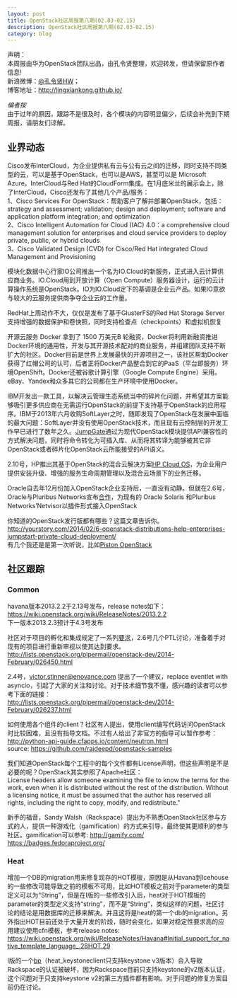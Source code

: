 ```yaml
---
layout: post
title: OpenStack社区周报第八期(02.03-02.15)
description: OpenStack社区周报第八期(02.03-02.15)
category: blog
---
```


声明：  
本周报由华为OpenStack团队出品，由孔令贤整理，欢迎转发，但请保留原作者信息!  
新浪微博：[@孔令贤HW](http://weibo.com/lingxiankong)；  
博客地址：<http://lingxiankong.github.io/>  

*编者按*  
由于过年的原因，跟踪不是很及时，各个模块的内容明显偏少，后续会补充到下期周报，请朋友们谅解。

## 业界动态
Cisco发布InterCloud，为企业提供私有云与公有云之间的迁移，同时支持不同类型的云，可以是基于OpenStack，也可以是AWS，甚至可以是 Microsoft Azure。InterCloud与Red Hat的CloudForm集成。在1月底米兰的展示会上，除了InterCloud，Cisco还发布了其他几个产品/服务：  
1、Cisco Services For OpenStack：帮助客户了解并部署OpenStack，包括：strategy and assessment; validation; design and deployment; software and application platform integration; and optimization  
2、Cisco Intelligent Automation for Cloud (IAC) 4.0：a comprehensive cloud management solution for enterprises and cloud service providers to deploy private, public, or hybrid clouds  
3、Cisco Validated Design (CVD) for Cisco/Red Hat integrated Cloud Management and Provisioning

模块化数据中心行家IO公司推出一个名为IO.Cloud的新服务，正式进入云计算供应商业务。IO.Cloud用到开放计算（Open Compute）服务器设计，运行的云计算操作系统是OpenStack。IO为IO.Cloud定下的基调是企业云产品。如果IO意欲与较大的云服务提供商争夺企业云的工作量。

RedHat上周动作不大，仅仅是发布了基于GlusterFS的Red Hat Storage Server支持增强的数据保护和卷快照，同时支持检查点（checkpoints）和虚拟机恢复

开源云服务 Docker 拿到了 1500 万美元B 轮融资，Docker将利用新融资推进Docker环境的通用性，开发与其开源技术配对的商业服务，并组建团队支持不断扩大的社区。Docker目前是世界上发展最快的开源项目之一，该社区帮助Docker获得了红帽公司的认可，后者正将Docker产品整合到它的PaaS（平台即服务）环境OpenShift。Docker还被谷歌计算引擎（Google Compute Engine）采用。eBay、Yandex和众多其它的公司都在生产环境中使用Docker。

IBM开发出一款工具，以解决云管理生态系统当中的碎片化问题，并希望其方案能够吸引更多供应商在无需运行OpenStack的前提下支持基于OpenStack的应用程序。IBM于2013年六月收购SoftLayer之时，随即发现了OpenStack在发展中面临的最大问题：SoftLayer并没有使用OpenStack技术，而且现有云控制层的开发工作早已进行了数年之久。[JumpGate](https://github.com/softlayer/jumpgate)通过为现代OpenStack模块提供API兼容性的方式解决问题，同时将命令转化为可插入库、从而将其转译为能够被其它非OpenStack或者碎片化OpenStack云所能接受的API语义。

2.10号，HP推出其基于OpenStack的混合云解决方案[HP Cloud OS](http://www8.hp.com/us/en/business-solutions/solution.html?compURI=1421776#.UvhTQ2KSyKI)，为企业用户提供安装升级、增强的服务生命周期管理以及混合云场景下的业务迁移。

Oracle自去年12月份加入OpenStack企业支持后，一直没有动静。但就在2.6号，Oracle与Pluribus Networks宣布[合作](http://www.oracle.com/us/corporate/press/2132552)，为现有的 Oracle Solaris 和Pluribus Networks’Netvisor以插件形式接入OpenStack

你知道的OpenStack发行版都有哪些？这篇文章告诉你。  
<http://yourstory.com/2014/02/6-openstack-distributions-help-enterprises-jumpstart-private-cloud-deployment/>  
有几个我还是是第一次听说，比如[Piston OpenStack](http://www.pistoncloud.com/openstack-cloud-software/technology/)

## 社区跟踪

### Common
havana版本2013.2.2于2.13号发布，release notes如下：  
<https://wiki.openstack.org/wiki/ReleaseNotes/2013.2.2>  
下一版本2013.2.3预计于4.3号发布

社区对于项目的孵化和集成规定了一系列[要求](https://github.com/openstack/governance/blob/master/reference/incubation-integration-requirements)，2.6号几个PTL讨论，准备着手对现有的项目进行重新审视以使其达到要求。  
<http://lists.openstack.org/pipermail/openstack-dev/2014-February/026450.html> 

2.4号，victor.stinner@enovance.com   提出了一个建议，replace eventlet with asyncio，引起了大家的关注和讨论。对于技术细节我不懂，感兴趣的读者可以参考下面的链接：  
<http://lists.openstack.org/pipermail/openstack-dev/2014-February/026237.html>

如何使用各个组件的client？社区有人提出，使用client编写代码访问OpenStack时比较困难，且没有指导文档。不过有人给出了非官方的指导可以暂作参考：  
<http://python-api-guide.cfapps.io/content/neutron.html>  
source: <https://github.com/rajdeepd/openstack-samples>

我们知道OpenStack每个工程中的每个文件都有License声明，但这些声明是不是必要的呢？OpenStack其实参照了Apache社区：  
License headers allow someone examining the file to know the terms for
the work, even when it is distributed without the rest of the
distribution. Without a licensing notice, it must be assumed that the
author has reserved all rights, including the right to copy, modify,
and redistribute."

新手的福音，Sandy Walsh（Rackspace）提出为不熟悉OpenStack社区参与方式的人，提供一种游戏化（gamification）的方式来引导，最终使其更顺利的参与社区。gamification可以参考:  <http://gamify.com/>  
<https://badges.fedoraproject.org/>

### Heat
增加一个DB的migration用来修复现存的HOT模板，原因是从Havana到Icehouse的一些修改可能导致之前的模板不可用，比如HOT模板之前对于parameter的类型定义可以为“String”，但是在I版的一些修改引入后，heat对于HOT模板的parameter的类型定义支持“string”，而不是“String”，类似这样的问题，社区讨论的结论是用数据库的迁移来解决。并且这将是heat的第一个db的migration。另外指出HOT目前还处于大量开发的阶段，随时会变化，如果对稳定性要求高的应用建议使用cfn模板，参考release  notes:  https://wiki.openstack.org/wiki/ReleaseNotes/Havana#Initial_support_for_native_template_language_.28HOT.29

I版的一个[bp](https://bugs.launchpad.net/heat/+bug/1274201)（heat_keystoneclient只支持keystone v3版本）合入导致Rackspace的认证被破坏，因为Rackspace目前只支持keystone的v2版本认证，这个问题对于只支持keystone v2的第三方插件都有影响。对于问题的修复方案目前仍在讨论。